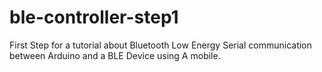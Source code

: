 # ble-controller-step1
First Step for a tutorial about Bluetooth Low Energy Serial communication between Arduino and a BLE Device using A mobile. 
